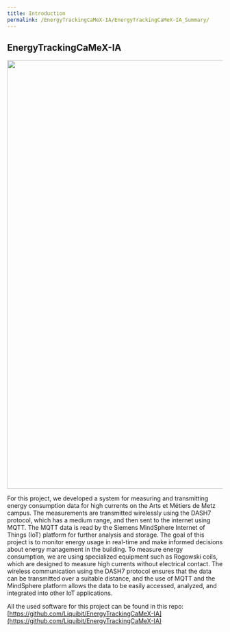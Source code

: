 ```yaml
---
title: Introduction
permalink: /EnergyTrackingCaMeX-IA/EnergyTrackingCaMeX-IA_Summary/
---
```


## EnergyTrackingCaMeX-IA

<img src="{{ site.baseurl }}\assets\img\energyTrackingCaMeX-IA\camex_energy_diagram.jpeg" width="1000"/>

For this project, we developed a system for measuring and transmitting energy consumption data for high currents on the Arts et Métiers de Metz campus. The measurements are transmitted wirelessly using the DASH7 protocol, which has a medium range, and then sent to the internet using MQTT. The MQTT data is read by the Siemens MindSphere Internet of Things (IoT) platform for further analysis and storage. The goal of this project is to monitor energy usage in real-time and make informed decisions about energy management in the building.
To measure energy consumption, we are using specialized equipment such as Rogowski coils, which are designed to measure high currents without electrical contact. The wireless communication using the DASH7 protocol ensures that the data can be transmitted over a suitable distance, and the use of MQTT and the MindSphere platform allows the data to be easily accessed, analyzed, and integrated into other IoT applications.

All the used software for this project can be found in this repo: [https://github.com/Liquibit/EnergyTrackingCaMeX-IA](https://github.com/Liquibit/EnergyTrackingCaMeX-IA)
